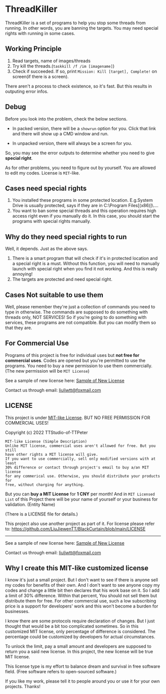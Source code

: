# ThreadKiller
ThreadKiller is a set of programs to help you stop some threads from running. In other words, you are banning the targets. You may need special rights with running in some cases.

## Working Principle

1. Read targets, name of images/threads
2. Try kill the threads.(`taskkill /f /im [imagename]`)
3. Check if succeeded. If so, print `Mission: Kill [target], Complete!` on screen(if there is a screen).

There aren't a process to check existence, so it's fast. But this results in outputing error infos.

## Debug

Before you look into the problem, check the below sections.

- In packed version, there will be a `showrun` option for you. Click that link and there will show up a CMD window and run.

- In unpacked version, there will always be a screen for you.

So, you may see the error outputs to determine whether you need to give **special right**.

As for other problems, you need to figure out by yourself. You are allowed to edit my codes. License is `MIT`-like.

## Cases need special rights

1. You installed these programs in some protected location. E.g.System Drive is usually protected, says if they are in C:\Program Files[(x86)]\\....
2. You want to ban some special threads and this operation requires high access right even if you manually do it. In this case, you should start the programs with special rights manually.

## Why do they need special rights to run

Well, it depends. Just as the above says.

1. There is a smart program that will check if it's in protected location and a special right is a must. Without this function, you will need to manually launch with special right when you find it not working. And this is really annoying!
2. The targets are protected and need special right.

## Cases Not suitable to use them

Well, please remember they're just a collection of commands you need to type in otherwise. The commands are supposed to do something with threads only, NOT SERVICES! So if you're going to do something with services, these programs are not compatible. But you can modify them so that they are.

## For Commercial Use

Programs of this project is free for individual uses but **not free for commercial uses**. Codes are opened but you're permitted to use the programs. You need to buy a new permission to use them commercially. (The new permission will be `MIT License`)

See a sample of new license here: [Sample of New License](https://github.com/TTStudio-of-TTPeter/ThreadKiller/blob/main/Sample%20of%20New%20License)

Contact us through email: liuljwtt@foxmail.com

## LICENSE

This project is under [MIT-like License](https://github.com/TTStudio-of-TTPeter/TTPeter-s-MIT-like-License). BUT NO FREE PERMISSION FOR COMMERCIAL USES!

Copyright (c) 2022 TTStudio-of-TTPeter

```
MIT-like License (Simple Description)
Unlike MIT license, commercial uses aren't allowed for free. But you still 
have other rights a MIT license will give.
If you want to use commercially, sell only modified versions with at least 
30% difference or contact through project's email to buy a/an MIT license
for any commerical use. Otherwise, you should distribute your products for
free, without charging for anything.
```

But you can **buy a MIT License** for **1 CNY** per month! And in `MIT Licensed List` of this Project there will be your name of yourself or your business for validation. (Entity Name)

(There is a LICENSE file for details.)

This project also use another project as part of it. For license please refer to:
https://github.com/LiuJiewenTT/BlackCurtain/blob/main/LICENSE	

---

See a sample of new license here: [Sample of New License](https://github.com/TTStudio-of-TTPeter/ThreadKiller/blob/main/Sample%20of%20New%20License)

Contact us through email: liuljwtt@foxmail.com

## Why I create this MIT-like customized license

I know it's just a small project. But I don't want to see if there is anyone sell my codes for benefits of their own. And I don't want to see anyone copy my codes and change a little bit then declares that his work base on it. So I add a limit of 30% difference. Within that percent, You should not sell them but distribute them for free. For other commercial use, such a low subscribing price is a support for developers' work and this won't become a burden for businesses. 

I know there are some protocols require declaration of changes. But I just thought that would be  a bit too complicated  sometimes. So in this customized MIT license, only percentage of difference is considered. The percentage could be customized by developers for actual circumstances. 

To unlock the limit, pay a small amount and developers are supposed to return you a said new license. In this project, the new license will be true MIT license.

This license type is my effort to balance dream and survival in free software field. (Free software refers to open-sourced software.)

If you like my work, please tell it to people around you or use it for your own projects. Thanks!

